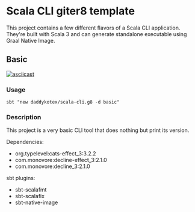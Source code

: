 # Scala CLI giter8 template

This project contains a few different flavors of a Scala CLI application. They're built with Scala 3 and can generate standalone executable using Graal Native Image.

## Basic

[![asciicast](https://asciinema.org/a/oXqQzYiWuKeU4Znk6qKw5SKXO.svg)](https://asciinema.org/a/oXqQzYiWuKeU4Znk6qKw5SKXO)

### Usage

`sbt "new daddykotex/scala-cli.g8 -d basic"`

### Description

This project is a very basic CLI tool that does nothing but print its version.

Dependencies:

* org.typelevel:cats-effect_3:3.2.2
* com.monovore:decline-effect_3:2.1.0
* com.monovore:decline_3:2.1.0

sbt plugins:

* sbt-scalafmt
* sbt-scalafix
* sbt-native-image

